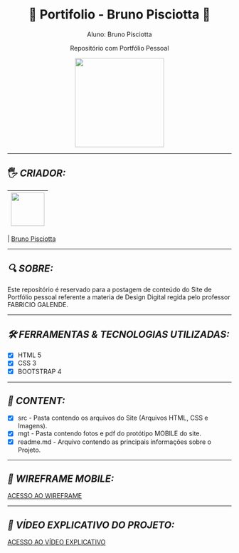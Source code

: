 <h1 align="center">
&#128142 Portifolio - Bruno Pisciotta &#128142
</h1>

<p align="center">Aluno: Bruno Pisciotta</p>
<p align="center">Repositório com Portfólio Pessoal</p>
<p align="center"><img src="https://github.com/bruno-pisciotta281/Index.html/blob/master/img/LOGO.PNG" width="200px;"/></p>


<hr>

## <a name="criador">&#128400;</a> *CRIADOR:*


| [<img src="https://github.com/bruno-pisciotta281/Index.html/blob/master/img/me.jpg" width="75px;"/>](https://github.com/guilhermerodz) |
| :------------------------------------------------------------------------------------------------------------------------: |


| [Bruno Pisciotta](https://github.com/bruno-pisciotta281)

<hr>

## *<a name="sobre">&#128269;</a> SOBRE:*
<p>Este repositório é reservado para a postagem de conteúdo do Site de Portfólio pessoal referente a materia de Design Digital regida pelo professor FABRICIO GALENDE.</p>

<hr>

## *<a name="tecs">&#128736;</a> FERRAMENTAS & TECNOLOGIAS UTILIZADAS:* 

- [x] HTML 5
- [x] CSS 3
- [x] BOOTSTRAP 4 

<hr>

## *<a name="content">&#128206;</a> CONTENT:*

- [x] src - Pasta contendo os arquivos do Site (Arquivos HTML, CSS e Imagens).
- [x] mgt - Pasta contendo fotos e pdf do protótipo MOBILE do site.
- [x] readme.md - Arquivo contendo as principais informações sobre o Projeto.

<hr>

## *<a name="wireframe">&#128241;</a> WIREFRAME MOBILE:*

[ACESSO AO WIREFRAME](https://www.figma.com/file/bFVSkxoLF3T9o8hLAywPRD/WIREFRAME-PORTF%C3%93LIO-CELULAR?node-id=0%3A1)

<hr>

## *<a name="video">&#127910;</a> VÍDEO EXPLICATIVO DO PROJETO:*

[ACESSO AO VÍDEO EXPLICATIVO](https://youtu.be/K3saF8p_l34)
